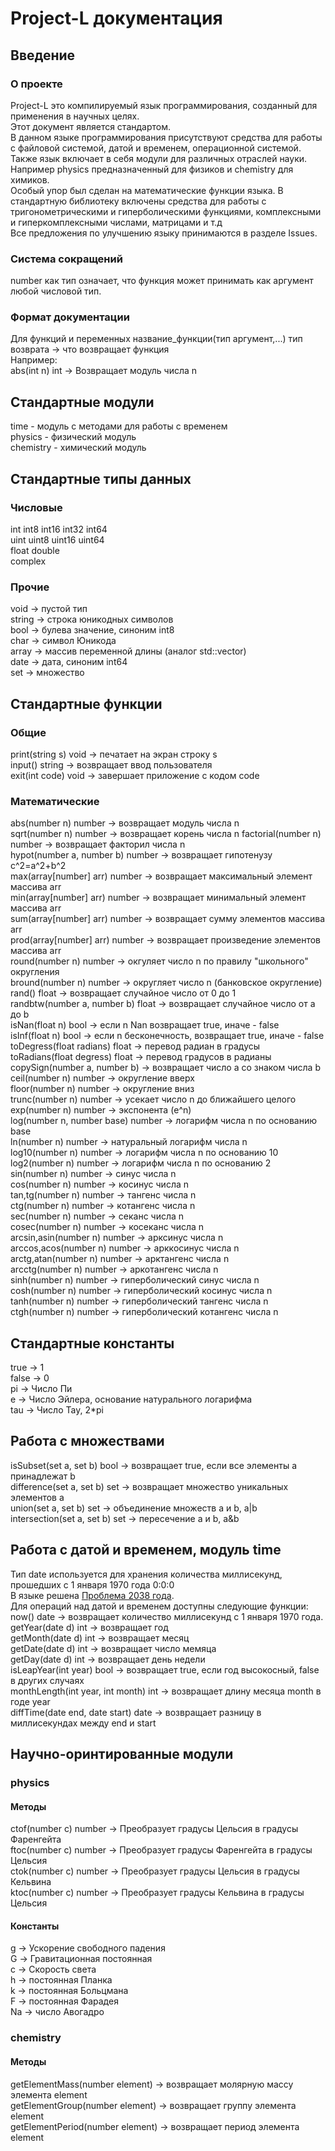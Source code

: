 # Project-L документация

## Введение
### О проекте
Project-L это компилируемый язык программирования, созданный для применения в научных целях.  
Этот документ является стандартом.  
В данном языке программирования присутствуют средства для работы с файловой системой, датой и временем, операционной системой.  
Также язык включает в себя модули для различных отраслей науки. Например physics предназначенный для физиков и chemistry для химиков.  
Особый упор был сделан на математические функции языка. В стандартную библиотеку включены средства для работы с тригонометрическими и гиперболическими функциями, комплексными и гиперкомплексными числами, матрицами и т.д  
Все предложения по улучшению языку принимаются в разделе Issues.  
### Система сокращений
number как тип означает, что функция может принимать как аргумент любой числовой тип.

### Формат документации
Для функций и переменных
название_функции(тип аргумент,...) тип возврата -> что возвращает функция  
Например:  
abs(int n) int -> Возвращает модуль числа n
## Стандартные модули
time - модуль с методами для работы с временем  
physics - физический модуль     
chemistry - химический модуль  

## Стандартные типы данных
### Числовые
int int8 int16 int32 int64  
uint uint8 uint16 uint64  
float double  
complex  
### Прочие
void -> пустой тип  
string -> строка юникодных символов   
bool -> булева значение, синоним int8  
char -> символ Юникода  
array -> массив переменной длины (аналог std::vector)   
date -> дата, синоним int64  
set -> множество  
## Стандартные функции
### Общие
print(string s) void -> печатает на экран строку s  
input() string -> возвращает ввод пользователя  
exit(int code) void -> завершает приложение с кодом code  
### Математические
abs(number n) number -> возвращает модуль числа n  
sqrt(number n) number -> возвращает корень числа n 
factorial(number n) number -> возвращает факторил числа n  
hypot(number a, number b) number -> возвращает гипотенузу c^2=a^2+b^2    
max(array[number] arr) number -> возвращает максимальный элемент массива arr   
min(array[number] arr) number -> возвращает минимальный элемент массива arr  
sum(array[number] arr) number -> возвращает сумму элементов массива arr  
prod(array[number] arr) number -> возвращает произведение элементов массива arr  
round(number n) number ->  окгуляет число n по правилу "школьного" округления  
bround(number n) number -> округляет число n (банковское округление)  
rand() float -> возвращает случайное число от 0 до 1  
randbtw(number a, number b) float -> возвращает случайное число от a до b  
isNan(float n) bool -> если n Nan возвращает true, иначе - false  
isInf(float n) bool -> если n бесконечность, возвращает true, иначе - false  
toDegress(float radians) float -> перевод радиан в градусы  
toRadians(float degress) float -> перевод градусов в радианы  
copySign(number a, number b) -> возвращает число a со знаком числа b  
ceil(number n) number -> округление вверх   
floor(number n) number ->  округление вниз  
trunc(number n) number -> усекает число n до ближайшего целого
exp(number n) number ->  экспонента (e^n)  
log(number n, number base) number -> логарифм числа n по основанию base   
ln(number n) number -> натуральный логарифм числа n  
log10(number n) number -> логарифм числа n по основанию 10  
log2(number n) number -> логарифм числа n по основанию 2  
sin(number n) number -> синус числа n   
cos(number n) number -> косинус числа n   
tan,tg(number n) number -> тангенс числа n   
ctg(number n) number -> котангенс числа n    
sec(number n) number ->  секанс числа n  
cosec(number n) number -> косеканс числа n    
arcsin,asin(number n) number -> арксинус числа n     
arccos,acos(number n) number -> арккосинус числа n   
arctg,atan(number n) number -> арктангенс числа n      
arcctg(number n) number -> аркотангенс числа n  
sinh(number n) number -> гиперболический синус числа n  
cosh(number n) number -> гиперболический косинус числа n  
tanh(number n) number -> гиперболический тангенс числа n  
ctgh(number n) number -> гиперболический котангенс числа n  
## Стандартные константы
true -> 1  
false -> 0  
pi -> Число Пи  
e -> Число Эйлера, основание натурального логарифма  
tau -> Число Тау, 2*pi  
## Работа с множествами
isSubset(set a, set b) bool -> возвращает true, если все элементы a принадлежат b  
difference(set a, set b) set -> возвращает множество уникальных элементов a  
union(set a, set b) set -> объединение множеств a и b, a|b  
intersection(set a, set b) set -> пересечение a и b, a&b  
## Работа с датой и временем, модуль time
Тип date используется для хранения количества миллисекунд, прошедших с 1 января 1970 года 0:0:0  
В языке решена [Проблема 2038 года](https://ru.wikipedia.org/wiki/%D0%9F%D1%80%D0%BE%D0%B1%D0%BB%D0%B5%D0%BC%D0%B0_2038_%D0%B3%D0%BE%D0%B4%D0%B0).  
Для операций над датой и временем доступны следующие функции:  
now() date -> возвращает количество миллисекунд с 1 января 1970 года.  
getYear(date d) int -> возвращает год    
getMonth(date d) int -> возвращает месяц  
getDate(date d) int -> возвращает число мемяца  
getDay(date d) int -> возвращает день недели  
isLeapYear(int year) bool -> возвращает true, если год высокосный, false в других случаях  
monthLength(int year, int month) int -> возвращает длину месяца month в годе year  
diffTime(date end, date start) date -> возвращает разницу в миллисекундах между end и start
## Научно-оринтированные модули
### physics
#### Методы
ctof(number c) number -> Преобразует градусы Цельсия в градусы Фаренгейта  
ftoc(number c) number -> Преобразует градусы Фаренгейта в градусы Цельсия    
ctok(number c) number -> Преобразует градусы Цельсия в градусы Кельвина  
ktoc(number c) number -> Преобразует градусы Кельвина в градусы Цельсия  

#### Константы
g -> Ускорение свободного падения   
G -> Гравитационная постоянная  
c -> Скорость света  
h -> постоянная Планка  
k -> постоянная Больцмана  
F -> постоянная Фарадея  
Na -> число Авогадро
### chemistry
#### Методы  
getElementMass(number element) -> возвращает молярную массу элемента element    
getElementGroup(number element) -> возвращает группу элемента element  
getElementPeriod(number element) -> возвращает период элемента element  
